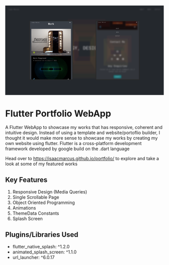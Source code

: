 ![preview_img](https://github.com/isaacmarcus/cvapp/blob/main/assets/images/cvapp_ss.png?raw=true)
# Flutter Portfolio WebApp

A Flutter WebApp to showcase my works that has responsive, coherent and intuitive design. Instead of using a template and website/portoflio builder, I thought it would make more sense to showcase my works by creating my own website using flutter. Flutter is a cross-platform development framework developed by google build on the .dart language

Head over to https://isaacmarcus.github.io/portfolio/ to explore and take a look at some of my featured works

## Key Features

1. Responsive Design (Media Queries)
2. Single Scrollable Page
3. Object Oriented Programming
4. Animations
5. ThemeData Constants
6. Splash Screen

## Plugins/Libraries Used
- flutter_native_splash: ^1.2.0
- animated_splash_screen: ^1.1.0
- url_launcher: ^6.0.17
 
